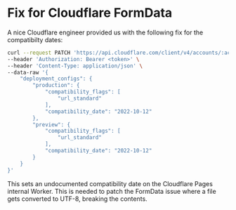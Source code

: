 # Fix for Cloudflare FormData

A nice Cloudflare engineer provided us with the following fix for the compatibilty dates:

```bash
curl --request PATCH 'https://api.cloudflare.com/client/v4/accounts/:account_id/pages/projects/:project_name' \
--header 'Authorization: Bearer <token>' \
--header 'Content-Type: application/json' \
--data-raw '{
    "deployment_configs": {
        "production": {
            "compatibility_flags": [
                "url_standard"
            ],
            "compatibility_date": "2022-10-12"
        },
        "preview": {
            "compatibility_flags": [
                "url_standard"
            ],
            "compatibility_date": "2022-10-12"
        }
    }
}'
```

This sets an undocumented compatibility date on the Cloudflare Pages internal Worker. This is needed to patch the FormData issue where a file gets converted to UTF-8, breaking the contents.

